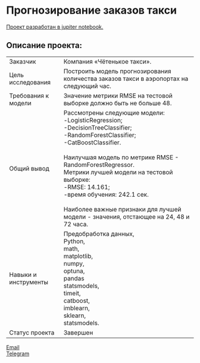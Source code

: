 # Прогнозирование заказов такси

[Проект разработан в jupiter notebook.](https://github.com/data-analyst-mr/data_science_projects/blob/main/taxi/taxi.ipynb)<br/>

## Описание проекта:
|   |  |
|---------------|-------------------|
|Заказчик| Компания «Чётенькое такси».|
|Цель исследования| Построить модель прогнозирования количества заказов такси в аэропортах на следующий час.|
|Требования к модели| Значение метрики RMSE на тестовой выборке должно быть не больше 48.|
|Общий вывод|Рассмотрены следующие модели:<br/>-LogisticRegression;<br/>-DecisionTreeClassifier;<br/>-RandomForestClassifier;<br/>-CatBoostClassifier.<br/><br/>Наилучшая модель по метрике RMSE - RandomForestRegressor.<br/>Метрики лучшей модели на тестовой выборке:<br/>-RMSE: 14.161;<br/>-время обучения: 242.1 сек.<br/><br/>Наиболее важные признаки для лучшей модели - значения, отстающее на 24, 48 и 72 часа.|
|Навыки и инструменты|Предобработка данных,<br/>Python,<br/>math,<br/>matplotlib,<br/>numpy,<br/>optuna,<br/>pandas<br/>statsmodels,<br/>timeit,<br/>catboost,<br/>imblearn,<br/>sklearn,<br/>statsmodels.|
|Статус проекта| Завершен|


[Email](mailto:mikhail-shestakov-2022@bk.ru)<br/>
[Telegram](https://t.me/mshestakov1)
